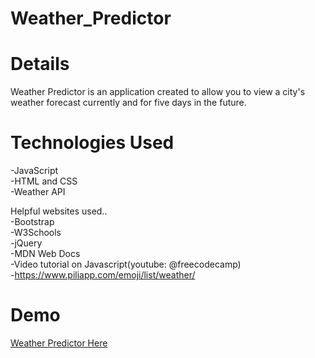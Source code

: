 # Weather_Predictor

# Details
Weather Predictor is an application created to allow you to view a city's weather forecast currently and for five days in the future.

# Technologies Used
-JavaScript<br>
-HTML and CSS<br>
-Weather API


Helpful websites used..<br>
-Bootstrap<br>
-W3Schools<br>
-jQuery<br>
-MDN Web Docs<br>
-Video tutorial on Javascript(youtube: @freecodecamp)<br>
-https://www.piliapp.com/emoji/list/weather/

# Demo
<a href="https://lianajayde.github.io/Weather_Predictor/">Weather Predictor Here</a>
<br>
